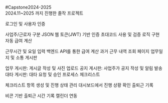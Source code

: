 #Capstone2024-2025
<br>
2024.11~2025 까지 진행한 졸작 프로젝트

로그인 및 사용자 인증

사업주/근로자 구분
JSON 웹 토큰(JWT) 기반 인증
초대코드 사용 및 검증 로직 구현
자동 급여 계산

근무시간 및 요일 입력
백엔드 API를 통한 급여 계산
과거 근무 내역 조회 페이지
업무일지 및 소통 게시판

업무 게시판: 게시글 작성 및 사진 업로드
공지 게시판: 사업주가 공지 작성 및 알림 발송
대타 게시판: 대타 요청 및 승인 프로세스
체크리스트

체크리스트 항목 생성 및 진행 상태 관리
대시보드에서 진행 상황 확인
출퇴근 기록

비콘 기반 출퇴근 시간 기록
캘린더 연동
